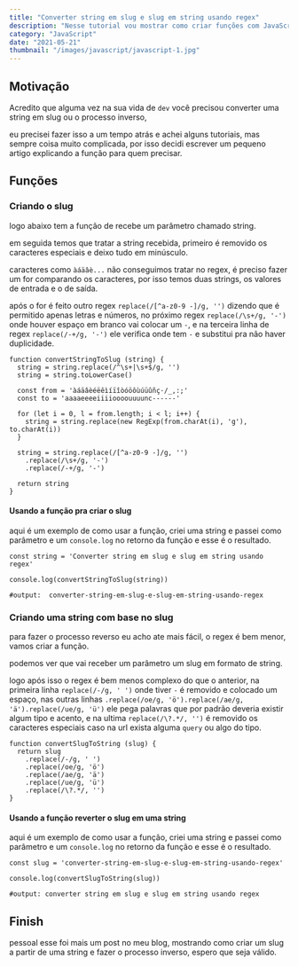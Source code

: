 ```yaml
---
title: "Converter string em slug e slug em string usando regex"
description: "Nesse tutorial vou mostrar como criar funções com JavaScript para criar um slug de acordo com um texto e fazer o processo inverso, converter um slug em string usando javascript e regex"
category: "JavaScript"
date: "2021-05-21"
thumbnail: "/images/javascript/javascript-1.jpg"
---
```


## Motivação

Acredito que alguma vez na sua vida de `dev` você precisou converter uma string em slug ou o processo inverso,

eu precisei fazer isso a um tempo atrás e achei alguns tutoriais, mas sempre coisa muito complicada, por isso decidi
escrever um pequeno artigo explicando a função para quem precisar.

## Funções

### Criando o slug

logo abaixo tem a função de recebe um parâmetro chamado string.

em seguida temos que tratar a string recebida, primeiro é removido os caracteres especiais e deixo tudo em minúsculo.

caracteres como `àáäâè...` não conseguimos tratar no regex, é preciso fazer um for comparando os caracteres, por isso temos duas strings, os valores de entrada e o de saída.

após o for é feito outro regex `replace(/[^a-z0-9 -]/g, '')` dizendo que é permitido apenas letras e números, no próximo regex `replace(/\s+/g, '-')` onde houver espaço em branco vai colocar um `-`, e na terceira linha de regex `replace(/-+/g, '-')` ele verifica onde tem `-` e substitui pra não haver duplicidade.

```JS
function convertStringToSlug (string) {
  string = string.replace(/^\s+|\s+$/g, '')
  string = string.toLowerCase()

  const from = 'àáäâèéëêìíïîòóöôùúüûñç·/_,:;'
  const to = 'aaaaeeeeiiiioooouuuunc------'

  for (let i = 0, l = from.length; i < l; i++) {
    string = string.replace(new RegExp(from.charAt(i), 'g'), to.charAt(i))
  }

  string = string.replace(/[^a-z0-9 -]/g, '')
    .replace(/\s+/g, '-')
    .replace(/-+/g, '-')

  return string
}

```

#### Usando a função pra criar o slug

aqui é um exemplo de como usar a função, criei uma string e passei como parâmetro e um `console.log` no retorno da função e esse é o resultado.

```
const string = 'Converter string em slug e slug em string usando regex'

console.log(convertStringToSlug(string))

#output:  converter-string-em-slug-e-slug-em-string-usando-regex
```

### Criando uma string com base no slug

para fazer o processo reverso eu acho ate mais fácil, o regex é bem menor, vamos criar a função.

podemos ver que vai receber um parâmetro um slug em formato de string.

logo após isso o regex é bem menos complexo do que o anterior, na primeira linha `replace(/-/g, ' ')` onde tiver `-` é removido e colocado um espaço, nas outras linhas `.replace(/oe/g, 'ö').replace(/ae/g, 'ä').replace(/ue/g, 'ü')` ele pega palavras que por padrão deveria existir algum tipo e acento, e na ultima `replace(/\?.*/, '')` é removido os caracteres especiais caso na url exista alguma `query` ou algo do tipo.

```JS
function convertSlugToString (slug) {
  return slug
    .replace(/-/g, ' ')
    .replace(/oe/g, 'ö')
    .replace(/ae/g, 'ä')
    .replace(/ue/g, 'ü')
    .replace(/\?.*/, '')
}

```

#### Usando a função reverter o slug em uma string

aqui é um exemplo de como usar a função, criei uma string e passei como parâmetro e um `console.log` no retorno da função e esse é o resultado.

```JS
const slug = 'converter-string-em-slug-e-slug-em-string-usando-regex'

console.log(convertSlugToString(slug))

#output: converter string em slug e slug em string usando regex

```

## Finish

pessoal esse foi mais um post no meu blog, mostrando como criar um slug a partir de uma string e fazer o processo inverso, espero que seja válido.
